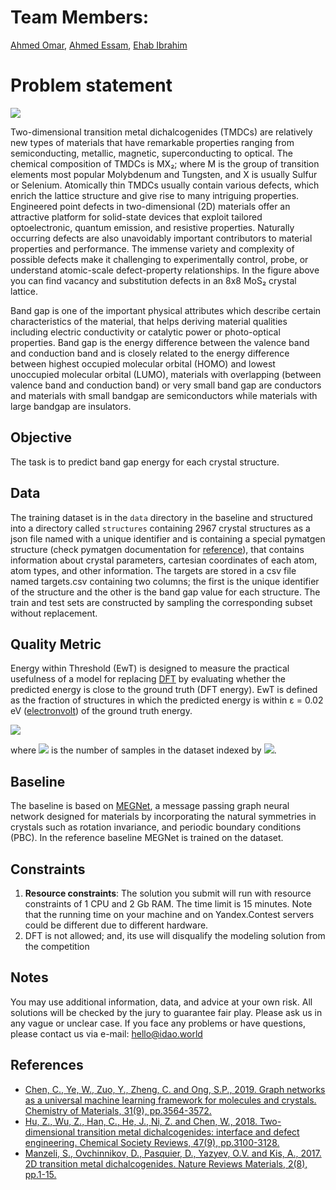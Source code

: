 # Team Members:
[Ahmed Omar](https://github.com/ahmedo42), [Ahmed Essam](https://github.com/AhmedEssam19), [Ehab Ibrahim](https://github.com/ehabebrahim)


# Problem statement
![](https://i.ibb.co/RzWkkmN/image.png)

Two-dimensional transition metal dichalcogenides (TMDCs) are relatively new types of materials that have remarkable properties ranging from semiconducting, metallic, magnetic, superconducting to optical. The chemical composition of TMDCs is MX₂; where M is the group of transition elements most popular Molybdenum and Tungsten, and X is usually Sulfur or Selenium. Atomically thin TMDCs usually contain various defects, which enrich the lattice structure and give rise to many intriguing properties. Engineered point defects in two-dimensional (2D) materials offer an attractive platform for solid-state devices that exploit tailored optoelectronic, quantum emission, and resistive properties. Naturally occurring defects are also unavoidably important contributors to material properties and performance. The immense variety and complexity of possible defects make it challenging to experimentally control, probe, or understand atomic-scale defect-property relationships. In the figure above you can find vacancy and substitution defects in an 8x8 MoS₂ crystal lattice.


Band gap is one of the important physical attributes which describe certain characteristics of the material, that helps deriving material qualities including electric conductivity or catalytic power or photo-optical properties. Band gap is the energy difference between the valence band and conduction band and is closely related to the energy difference between highest occupied molecular orbital (HOMO) and lowest unoccupied molecular orbital (LUMO), materials with overlapping (between valence band and conduction band) or very small band gap are conductors and materials with small bandgap are semiconductors while materials with large bandgap are insulators.

## Objective 
The task is to predict band gap energy for each crystal structure.

## Data
The training dataset is in the `data` directory in the baseline and structured into a directory called `structures` containing 2967 crystal structures as a json file named with a unique identifier and is containing a special pymatgen structure (check pymatgen documentation for [reference](https://pymatgen.org/index.html)), that contains information about crystal parameters, cartesian coordinates of each atom, atom types, and other information. The targets are stored in a csv file named targets.csv containing two columns; the first is the unique identifier of the structure and the other is the band gap value for each structure. The train and test sets are constructed by sampling the corresponding subset without replacement.

## Quality Metric
Energy within Threshold (EwT) is designed to measure the practical usefulness of a model for replacing [DFT](https://en.wikipedia.org/wiki/Density_functional_theory) by evaluating whether the predicted energy is close to the ground truth (DFT energy). EwT is defined as the fraction of structures in which the predicted energy is within ε = 0.02 eV ([electronvolt](https://en.wikipedia.org/wiki/Electronvolt)) of the ground truth energy. 

<img src="https://render.githubusercontent.com/render/math?math=\text{EwT} = \frac{1}{N}\sum_i \left| E_{\text{predicted},i} - E_{\text{DFT},i} \right| < \epsilon">

where <img src="https://render.githubusercontent.com/render/math?math=N"> is the number of samples in the dataset indexed by <img src="https://render.githubusercontent.com/render/math?math=i">.

## Baseline
The baseline is based on [MEGNet](https://arxiv.org/pdf/1812.05055.pdf), a message passing graph neural network designed for materials by incorporating the natural symmetries in crystals such as rotation invariance, and periodic boundary conditions (PBC). In the reference baseline MEGNet is trained on the dataset.

## Constraints
1. **Resource constraints**: The solution you submit will run with resource constraints of 1 CPU and 2 Gb RAM. The time limit is 15 minutes. Note that the running time on your machine and on Yandex.Contest servers could be different due to different hardware. 
1. DFT is not allowed; and, its use will disqualify the modeling solution from the competition

## Notes
You may use additional information, data, and advice at your own risk. All solutions will be checked by the jury to guarantee fair play. Please ask us in any vague or unclear case. If you face any problems or have questions, please contact us via e-mail: <a href = "mailto:hello@idao.world">hello@idao.world</a>

## References
* <a href="https://arxiv.org/pdf/1812.05055.pdf">Chen, C., Ye, W., Zuo, Y., Zheng, C. and Ong, S.P., 2019. Graph networks as a universal machine learning framework for molecules and crystals. Chemistry of Materials, 31(9), pp.3564-3572.</a>
* <a href="https://ir.nsfc.gov.cn//paperDownload/ZD5437990.pdf" target="_blank">Hu, Z., Wu, Z., Han, C., He, J., Ni, Z. and Chen, W., 2018. Two-dimensional transition metal dichalcogenides: interface and defect engineering. Chemical Society Reviews, 47(9), pp.3100-3128.</a>
* <a href="https://www.nature.com/articles/natrevmats201733" target="_blank">Manzeli, S., Ovchinnikov, D., Pasquier, D., Yazyev, O.V. and Kis, A., 2017. 2D transition metal dichalcogenides. Nature Reviews Materials, 2(8), pp.1-15.</a>
